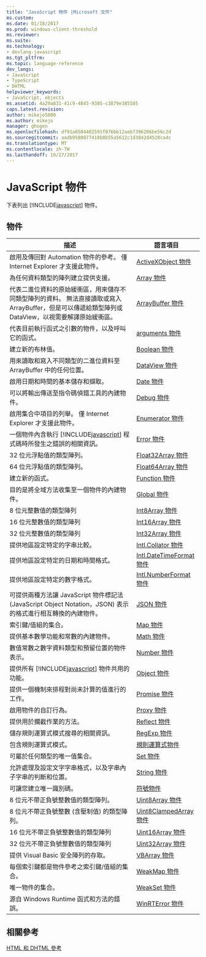 ```yaml
---
title: "JavaScript 物件 |Microsoft 文件"
ms.custom: 
ms.date: 01/18/2017
ms.prod: windows-client-threshold
ms.reviewer: 
ms.suite: 
ms.technology:
- devlang-javascript
ms.tgt_pltfrm: 
ms.topic: language-reference
dev_langs:
- JavaScript
- TypeScript
- DHTML
helpviewer_keywords:
- JavaScript, objects
ms.assetid: 4a29a831-41c9-4843-9385-c3879e385585
caps.latest.revision: 
author: mikejo5000
ms.author: mikejo
manager: ghogen
ms.openlocfilehash: df91a0504482591f076bb12aeb7396206be56c2d
ms.sourcegitcommit: aadb9588877418b8b55a5612c1d3842d4520ca4c
ms.translationtype: MT
ms.contentlocale: zh-TW
ms.lasthandoff: 10/27/2017
---
```

# <a name="javascript-objects"></a>JavaScript 物件
下表列出 [!INCLUDE[javascript](../../javascript/includes/javascript-md.md)] 物件。  
  
## <a name="objects"></a>物件  
  
|描述|語言項目|  
|-----------------|----------------------|  
|啟用及傳回對 Automation 物件的參考。 僅 Internet Explorer 才支援此物件。|[ActiveXObject 物件](../../javascript/reference/activexobject-object-javascript.md)|  
|為任何資料類型的陣列建立提供支援。|[Array 物件](../../javascript/reference/array-object-javascript.md)|  
|代表二進位資料的原始緩衝區，用來儲存不同類型陣列的資料。 無法直接讀取或寫入 ArrayBuffer，但是可以傳遞給類型陣列或 DataView，以視需要解譯原始緩衝區。|[ArrayBuffer 物件](../../javascript/reference/arraybuffer-object.md)|  
|代表目前執行函式之引數的物件，以及呼叫它的函式。|[arguments 物件](../../javascript/reference/arguments-object-javascript.md)|  
|建立新的布林值。|[Boolean 物件](../../javascript/reference/boolean-object-javascript.md)|  
|用來讀取和寫入不同類型的二進位資料至 ArrayBuffer 中的任何位置。|[DataView 物件](../../javascript/reference/dataview-object.md)|  
|啟用日期和時間的基本儲存和擷取。|[Date 物件](../../javascript/reference/date-object-javascript.md)|  
|可以將輸出傳送至指令碼偵錯工具的內建物件。|[Debug 物件](../../javascript/reference/debug-object-javascript.md)|  
|啟用集合中項目的列舉。 僅 Internet Explorer 才支援此物件。|[Enumerator 物件](../../javascript/reference/enumerator-object-javascript.md)|  
|一個物件內含執行 [!INCLUDE[javascript](../../javascript/includes/javascript-md.md)] 程式碼時所發生之錯誤的相關資訊。|[Error 物件](../../javascript/reference/error-object-javascript.md)|  
|32 位元浮點值的類型陣列。|[Float32Array 物件](../../javascript/reference/float32array-object.md)|  
|64 位元浮點值的類型陣列。|[Float64Array 物件](../../javascript/reference/float64array-object.md)|  
|建立新的函式。|[Function 物件](../../javascript/reference/function-object-javascript.md)|  
|目的是將全域方法收集至一個物件的內建物件。|[Global 物件](../../javascript/reference/global-object-javascript.md)|  
|8 位元整數值的類型陣列|[Int8Array 物件](../../javascript/reference/int8array-object.md)|  
|16 位元整數值的類型陣列|[Int16Array 物件](../../javascript/reference/int16array-object.md)|  
|32 位元整數值的類型陣列|[Int32Array 物件](../../javascript/reference/int32array-object.md)|  
|提供地區設定特定的字串比較。|[Intl.Collator 物件](../../javascript/reference/intl-collator-object-javascript.md)|  
|提供地區設定特定的日期和時間格式。|[Intl.DateTimeFormat 物件](../../javascript/reference/intl-datetimeformat-object-javascript.md)|  
|提供地區設定特定的數字格式。|[Intl.NumberFormat 物件](../../javascript/reference/intl-numberformat-object-javascript.md)|  
|可提供兩種方法讓 JavaScript 物件標記法 (JavaScript Object Notation，JSON) 表示的格式進行相互轉換的內建物件。|[JSON 物件](../../javascript/reference/json-object-javascript.md)|  
|索引鍵/值組的集合。|[Map 物件](../../javascript/reference/map-object-javascript.md)|  
|提供基本數學功能和常數的內建物件。|[Math 物件](../../javascript/reference/math-object-javascript.md)|  
|數值常數之數字資料類型和預留位置的物件表示。|[Number 物件](../../javascript/reference/number-object-javascript.md)|  
|提供所有 [!INCLUDE[javascript](../../javascript/includes/javascript-md.md)] 物件共用的功能。|[Object 物件](../../javascript/reference/object-object-javascript.md)|  
|提供一個機制來排程對尚未計算的值進行的工作。|[Promise 物件](../../javascript/reference/promise-object-javascript.md)|  
|啟用物件的自訂行為。|[Proxy 物件](../../javascript/reference/proxy-object-javascript.md)|  
|提供用於攔截作業的方法。|[Reflect 物件](../../javascript/reference/reflect-object-javascript.md)|  
|儲存規則運算式模式搜尋的相關資訊。|[RegExp 物件](../../javascript/reference/regexp-object-javascript.md)|  
|包含規則運算式模式。|[規則運算式物件](../../javascript/reference/regular-expression-object-javascript.md)|  
|可屬於任何類型的唯一值集合。|[Set 物件](../../javascript/reference/set-object-javascript.md)|  
|允許處理及設定文字字串格式，以及字串內子字串的判斷和位置。|[String 物件](../../javascript/reference/string-object-javascript.md)|  
|可讓您建立唯一識別碼。|[符號物件](../../javascript/reference/symbol-object-javascript.md)|  
|8 位元不帶正負號整數值的類型陣列。|[Uint8Array 物件](../../javascript/reference/uint8array-object.md)|  
|8 位元不帶正負號整數 (含壓制值) 的類型陣列。|[Uint8ClampedArray 物件](../../javascript/reference/uint8clampedarray-object-javascript.md)|  
|16 位元不帶正負號整數值的類型陣列|[Uint16Array 物件](../../javascript/reference/uint16array-object.md)|  
|32 位元不帶正負號整數值的類型陣列|[Uint32Array 物件](../../javascript/reference/uint32array-object.md)|  
|提供 Visual Basic 安全陣列的存取。|[VBArray 物件](../../javascript/reference/vbarray-object-javascript.md)|  
|每個索引鍵都是物件參考之索引鍵/值組的集合。|[WeakMap 物件](../../javascript/reference/weakmap-object-javascript.md)|  
|唯一物件的集合。|[WeakSet 物件](../../javascript/reference/weakset-object-javascript.md)|  
|源自 Windows Runtime 函式和方法的錯誤。|[WinRTError 物件](../../javascript/reference/winrterror-object-javascript.md)|  
  
## <a name="related-reference"></a>相關參考  
 [HTML 和 DHTML 參考](http://go.microsoft.com/fwlink/?LinkId=148095)
